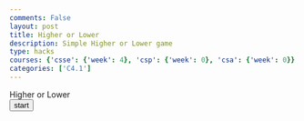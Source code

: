 ```yaml
---
comments: False
layout: post
title: Higher or Lower
description: Simple Higher or Lower game
type: hacks
courses: {'csse': {'week': 4}, 'csp': {'week': 0}, 'csa': {'week': 0}}
categories: ['C4.1']
---
```

<style>
    .show{
        display: block;
    }
    .hide{
        display: none;
    }
</style>

<h>Higher or Lower</h>
<button id="show" class="show" onClick="start()">start</button>
<div id="hide" class="hide">
    <input id="input" type="number" onfocus="this.value=''" min=0 max=100/>
    <button onClick="check()">submit</button>
</div>
<p id="text"></p>

<script>
    let num = 0;
    let count = 0;
    function start(){
        document.getElementById("show").setAttribute("class", "hide");
        document.getElementById("hide").setAttribute("class", "show");
        document.getElementById("text").innerText = "";
        num = Math.round(Math.random() * 100);
    }
    function check(){
        let guess = document.getElementById("input").value;
        if (guess == num) {
            document.getElementById("text").innerText = "You Win! The number was ("+num+") and it took you ("+(count+1)+") guesses.";
            document.getElementById("show").setAttribute("class", "show");
            document.getElementById("hide").setAttribute("class", "hide");
            count = 0;
        } 
        if (guess > num) {
            document.getElementById("text").innerText = "Too high!"
            count += 1;
        }
        if (guess < num) {
            document.getElementById("text").innerText = "Too low!"
            count +=1;
        }
    }
</script>